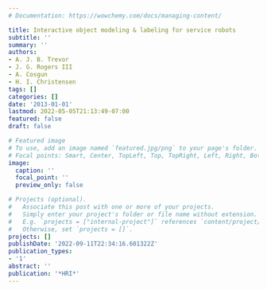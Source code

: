 ```yaml
---
# Documentation: https://wowchemy.com/docs/managing-content/

title: Interactive object modeling & labeling for service robots
subtitle: ''
summary: ''
authors:
- A. J. B. Trevor
- J. G. Rogers III
- A. Cosgun
- H. I. Christensen
tags: []
categories: []
date: '2013-01-01'
lastmod: 2022-05-05T21:13:49-07:00
featured: false
draft: false

# Featured image
# To use, add an image named `featured.jpg/png` to your page's folder.
# Focal points: Smart, Center, TopLeft, Top, TopRight, Left, Right, BottomLeft, Bottom, BottomRight.
image:
  caption: ''
  focal_point: ''
  preview_only: false

# Projects (optional).
#   Associate this post with one or more of your projects.
#   Simply enter your project's folder or file name without extension.
#   E.g. `projects = ["internal-project"]` references `content/project/deep-learning/index.md`.
#   Otherwise, set `projects = []`.
projects: []
publishDate: '2022-09-11T22:34:16.601322Z'
publication_types:
- '1'
abstract: ''
publication: '*HRI*'
---
```

